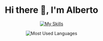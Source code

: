 <div align="center">
<h1> Hi there 👋, I'm Alberto </h1>

[![My Skills](https://skillicons.dev/icons?i=php,java,py,rust,c,js,ts,html,css,bootstrap,jquery,jest,twitter,wordpress,nodejs,express,vue,react,laravel,tauri,github,gitlab,idea,vscode,latex,mongodb,postgres,mysql,ai,ps)](https://skillicons.dev)

![Most Used Languages](https://github-readme-stats-albertobaroso.vercel.app/api/top-langs/?username=albertobaroso&layout=compact&theme=dark&exclude_repo=computer-architectures-pong)
</div>
